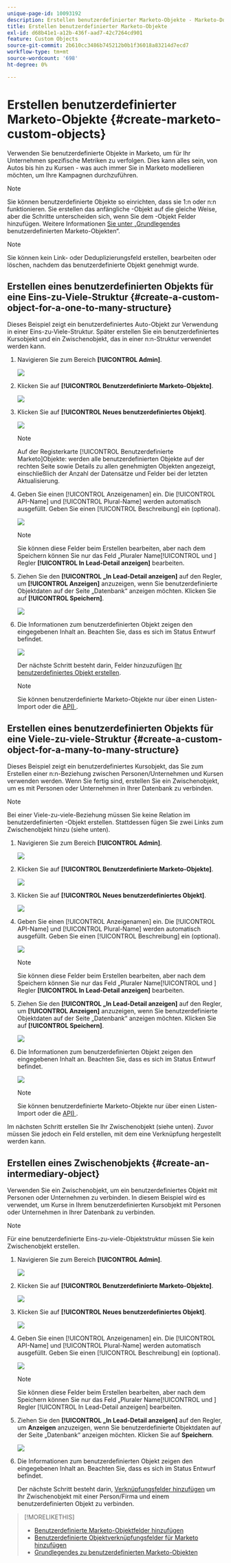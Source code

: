 ```yaml
---
unique-page-id: 10093192
description: Erstellen benutzerdefinierter Marketo-Objekte - Marketo-Dokumente - Produktdokumentation
title: Erstellen benutzerdefinierter Marketo-Objekte
exl-id: d68b41e1-a12b-436f-aad7-42c7264cd901
feature: Custom Objects
source-git-commit: 2b610cc3486b745212b0b1f36018a83214d7ecd7
workflow-type: tm+mt
source-wordcount: '698'
ht-degree: 0%

---
```


# Erstellen benutzerdefinierter Marketo-Objekte {#create-marketo-custom-objects}

Verwenden Sie benutzerdefinierte Objekte in Marketo, um für Ihr Unternehmen spezifische Metriken zu verfolgen. Dies kann alles sein, von Autos bis hin zu Kursen - was auch immer Sie in Marketo modellieren möchten, um Ihre Kampagnen durchzuführen.

>[!NOTE]
>
>Sie können benutzerdefinierte Objekte so einrichten, dass sie 1:n oder n:n funktionieren. Sie erstellen das anfängliche -Objekt auf die gleiche Weise, aber die Schritte unterscheiden sich, wenn Sie dem -Objekt Felder hinzufügen. Weitere Informationen [ Sie unter „Grundlegendes ](/help/marketo/product-docs/administration/marketo-custom-objects/understanding-marketo-custom-objects.md) benutzerdefinierten Marketo-Objekten“.

>[!NOTE]
>
>Sie können kein Link- oder Deduplizierungsfeld erstellen, bearbeiten oder löschen, nachdem das benutzerdefinierte Objekt genehmigt wurde.

## Erstellen eines benutzerdefinierten Objekts für eine Eins-zu-Viele-Struktur {#create-a-custom-object-for-a-one-to-many-structure}

Dieses Beispiel zeigt ein benutzerdefiniertes Auto-Objekt zur Verwendung in einer Eins-zu-Viele-Struktur. Später erstellen Sie ein benutzerdefiniertes Kursobjekt und ein Zwischenobjekt, das in einer n:n-Struktur verwendet werden kann.

1. Navigieren Sie zum Bereich **[!UICONTROL Admin]**.

   ![](assets/create-marketo-custom-objects-1.png)

1. Klicken Sie auf **[!UICONTROL Benutzerdefinierte Marketo-Objekte]**.

   ![](assets/create-marketo-custom-objects-2.png)

1. Klicken Sie auf **[!UICONTROL Neues benutzerdefiniertes Objekt]**.

   ![](assets/create-marketo-custom-objects-3.png)

   >[!NOTE]
   >
   >Auf der Registerkarte [!UICONTROL Benutzerdefinierte Marketo]Objekte: werden alle benutzerdefinierten Objekte auf der rechten Seite sowie Details zu allen genehmigten Objekten angezeigt, einschließlich der Anzahl der Datensätze und Felder bei der letzten Aktualisierung.

1. Geben Sie einen [!UICONTROL Anzeigenamen] ein. Die [!UICONTROL API-Name] und [!UICONTROL Plural-Name] werden automatisch ausgefüllt. Geben Sie einen [!UICONTROL Beschreibung] ein (optional).

   ![](assets/create-marketo-custom-objects-4.png)

   >[!NOTE]
   >
   >Sie können diese Felder beim Erstellen bearbeiten, aber nach dem Speichern können Sie nur das Feld „Pluraler Name[!UICONTROL  und ] Regler **[!UICONTROL In Lead-Detail anzeigen]** bearbeiten.

1. Ziehen Sie den **[!UICONTROL „In Lead-Detail anzeigen]** auf den Regler, um **[!UICONTROL Anzeigen]** anzuzeigen, wenn Sie benutzerdefinierte Objektdaten auf der Seite „Datenbank“ anzeigen möchten. Klicken Sie auf **[!UICONTROL Speichern]**.

   ![](assets/create-marketo-custom-objects-5.png)

1. Die Informationen zum benutzerdefinierten Objekt zeigen den eingegebenen Inhalt an. Beachten Sie, dass es sich im Status Entwurf befindet.

   ![](assets/create-marketo-custom-objects-6.png)

   Der nächste Schritt besteht darin, Felder hinzuzufügen [Ihr benutzerdefiniertes Objekt erstellen](/help/marketo/product-docs/administration/marketo-custom-objects/add-marketo-custom-object-fields.md).

   >[!NOTE]
   >
   >Sie können benutzerdefinierte Marketo-Objekte nur über einen Listen-Import oder die [API) ](https://experienceleague.adobe.com/en/docs/marketo-developer/marketo/rest/rest-api).

## Erstellen eines benutzerdefinierten Objekts für eine Viele-zu-viele-Struktur {#create-a-custom-object-for-a-many-to-many-structure}

Dieses Beispiel zeigt ein benutzerdefiniertes Kursobjekt, das Sie zum Erstellen einer n:n-Beziehung zwischen Personen/Unternehmen und Kursen verwenden werden. Wenn Sie fertig sind, erstellen Sie ein Zwischenobjekt, um es mit Personen oder Unternehmen in Ihrer Datenbank zu verbinden.

>[!NOTE]
>
>Bei einer Viele-zu-viele-Beziehung müssen Sie keine Relation im benutzerdefinierten -Objekt erstellen. Stattdessen fügen Sie zwei Links zum Zwischenobjekt hinzu (siehe unten).

1. Navigieren Sie zum Bereich **[!UICONTROL Admin]**.

   ![](assets/create-marketo-custom-objects-7.png)

1. Klicken Sie auf **[!UICONTROL Benutzerdefinierte Marketo-Objekte]**.

   ![](assets/create-marketo-custom-objects-8.png)

1. Klicken Sie auf **[!UICONTROL Neues benutzerdefiniertes Objekt]**.

   ![](assets/create-marketo-custom-objects-9.png)

1. Geben Sie einen [!UICONTROL Anzeigenamen] ein. Die [!UICONTROL API-Name] und [!UICONTROL Plural-Name] werden automatisch ausgefüllt. Geben Sie einen [!UICONTROL Beschreibung] ein (optional).

   ![](assets/create-marketo-custom-objects-10.png)

   >[!NOTE]
   >
   >Sie können diese Felder beim Erstellen bearbeiten, aber nach dem Speichern können Sie nur das Feld „Pluraler Name[!UICONTROL  und ] Regler **[!UICONTROL In Lead-Detail anzeigen]** bearbeiten.

1. Ziehen Sie den **[!UICONTROL „In Lead-Detail anzeigen]** auf den Regler, um **[!UICONTROL Anzeigen]** anzuzeigen, wenn Sie benutzerdefinierte Objektdaten auf der Seite „Datenbank“ anzeigen möchten. Klicken Sie auf **[!UICONTROL Speichern]**.

   ![](assets/create-marketo-custom-objects-11.png)

1. Die Informationen zum benutzerdefinierten Objekt zeigen den eingegebenen Inhalt an. Beachten Sie, dass es sich im Status Entwurf befindet.

   ![](assets/create-marketo-custom-objects-12.png)

   >[!NOTE]
   >
   >Sie können benutzerdefinierte Marketo-Objekte nur über einen Listen-Import oder die [API) ](https://experienceleague.adobe.com/en/docs/marketo-developer/marketo/rest/rest-api).

Im nächsten Schritt erstellen Sie Ihr Zwischenobjekt (siehe unten). Zuvor müssen Sie jedoch ein Feld erstellen, mit dem eine Verknüpfung hergestellt werden kann.

## Erstellen eines Zwischenobjekts {#create-an-intermediary-object}

Verwenden Sie ein Zwischenobjekt, um ein benutzerdefiniertes Objekt mit Personen oder Unternehmen zu verbinden. In diesem Beispiel wird es verwendet, um Kurse in Ihrem benutzerdefinierten Kursobjekt mit Personen oder Unternehmen in Ihrer Datenbank zu verbinden.

>[!NOTE]
>
>Für eine benutzerdefinierte Eins-zu-viele-Objektstruktur müssen Sie kein Zwischenobjekt erstellen.

1. Navigieren Sie zum Bereich **[!UICONTROL Admin]**.

   ![](assets/create-marketo-custom-objects-13.png)

1. Klicken Sie auf **[!UICONTROL Benutzerdefinierte Marketo-Objekte]**.

   ![](assets/create-marketo-custom-objects-14.png)

1. Klicken Sie auf **[!UICONTROL Neues benutzerdefiniertes Objekt]**.

   ![](assets/create-marketo-custom-objects-15.png)

1. Geben Sie einen [!UICONTROL Anzeigenamen] ein. Die [!UICONTROL API-Name] und [!UICONTROL Plural-Name] werden automatisch ausgefüllt. Geben Sie einen [!UICONTROL Beschreibung] ein (optional).

   ![](assets/create-marketo-custom-objects-16.png)

   >[!NOTE]
   >
   >Sie können diese Felder beim Erstellen bearbeiten, aber nach dem Speichern können Sie nur das Feld „Pluraler Name[!UICONTROL  und ] Regler [!UICONTROL In Lead-Detail anzeigen] bearbeiten.

1. Ziehen Sie den **[!UICONTROL „In Lead-Detail anzeigen]** auf den Regler, um **Anzeigen** anzuzeigen, wenn Sie benutzerdefinierte Objektdaten auf der Seite „Datenbank“ anzeigen möchten. Klicken Sie auf **Speichern**.

   ![](assets/create-marketo-custom-objects-17.png)

1. Die Informationen zum benutzerdefinierten Objekt zeigen den eingegebenen Inhalt an. Beachten Sie, dass es sich im Status Entwurf befindet.

   Der nächste Schritt besteht darin, [Verknüpfungsfelder hinzufügen](/help/marketo/product-docs/administration/marketo-custom-objects/add-marketo-custom-object-link-fields.md) um Ihr Zwischenobjekt mit einer Person/Firma und einem benutzerdefinierten Objekt zu verbinden.

>[!MORELIKETHIS]
>
>* [Benutzerdefinierte Marketo-Objektfelder hinzufügen](/help/marketo/product-docs/administration/marketo-custom-objects/add-marketo-custom-object-fields.md)
>* [Benutzerdefinierte Objektverknüpfungsfelder für Marketo hinzufügen](/help/marketo/product-docs/administration/marketo-custom-objects/add-marketo-custom-object-link-fields.md)
>* [Grundlegendes zu benutzerdefinierten Marketo-Objekten](/help/marketo/product-docs/administration/marketo-custom-objects/understanding-marketo-custom-objects.md)
